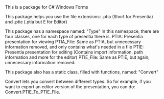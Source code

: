 This is a package for C# Windows Forms

This package helps you use the file extensions:
.ptia (Short for Presentia) and
.ptie (.ptia but E for Editor)

This package has a namespace named: "Type"
In this namespace, there are four classes, one for each type of presentia there is.
PTIA: Presentia presentation for viewing
PTIA_File: Same as PTIA, but unnecessary information removed, and only contains what's needed in a file
PTIE: Presentia presentation for editing (Contains import information, path information and more for the editor)
PTIE_File: Same as PTIE, but again, unnecessary information removed.

This package also has a static class, filled with functions, named: "Convert"

Convert lets you convert between different types. So for example, if you want to
export an editor version of the presentation, you can do: Convert.PTIE_To_PTIE_File.